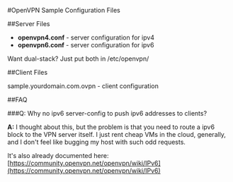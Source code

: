 #OpenVPN Sample Configuration Files

##Server Files


- **openvpn4.conf** - server configuration for ipv4
- **openvpn6.conf** - server configuration for ipv6

Want dual-stack? Just put both in /etc/openvpn/

##Client Files

sample.yourdomain.com.ovpn - client configuration

##FAQ

###Q: Why no ipv6 server-config to push ipv6 addresses to clients?

**A:** I thought about this, but the problem is that you need to route a ipv6 block to the VPN server itself. I just rent cheap VMs in the cloud, generally, and I don't feel like bugging my host with such odd requests.

It's also already documented here: [https://community.openvpn.net/openvpn/wiki/IPv6](https://community.openvpn.net/openvpn/wiki/IPv6)
